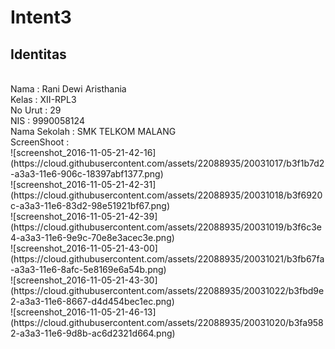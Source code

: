 <h1>Intent3</h1>
<h2>Identitas</h2>

<br>
Nama : Rani Dewi Aristhania 
<br>
Kelas : XII-RPL3 
<br>
No Urut : 29 
<br>
NIS : 9990058124 
<br>
Nama Sekolah : SMK TELKOM MALANG 
<br>
ScreenShoot : 
<br>
![screenshot_2016-11-05-21-42-16](https://cloud.githubusercontent.com/assets/22088935/20031017/b3f1b7d2-a3a3-11e6-906c-18397abf1377.png)
<br>
![screenshot_2016-11-05-21-42-31](https://cloud.githubusercontent.com/assets/22088935/20031018/b3f6920c-a3a3-11e6-83d2-98e51921bf67.png)
<br>
![screenshot_2016-11-05-21-42-39](https://cloud.githubusercontent.com/assets/22088935/20031019/b3f6c3e4-a3a3-11e6-9e9c-70e8e3acec3e.png)
<br>
![screenshot_2016-11-05-21-43-00](https://cloud.githubusercontent.com/assets/22088935/20031021/b3fb67fa-a3a3-11e6-8afc-5e8169e6a54b.png)
<br>
![screenshot_2016-11-05-21-43-30](https://cloud.githubusercontent.com/assets/22088935/20031022/b3fbd9e2-a3a3-11e6-8667-d4d454bec1ec.png)
<br>
![screenshot_2016-11-05-21-46-13](https://cloud.githubusercontent.com/assets/22088935/20031020/b3fa9582-a3a3-11e6-9d8b-ac6d2321d664.png)
